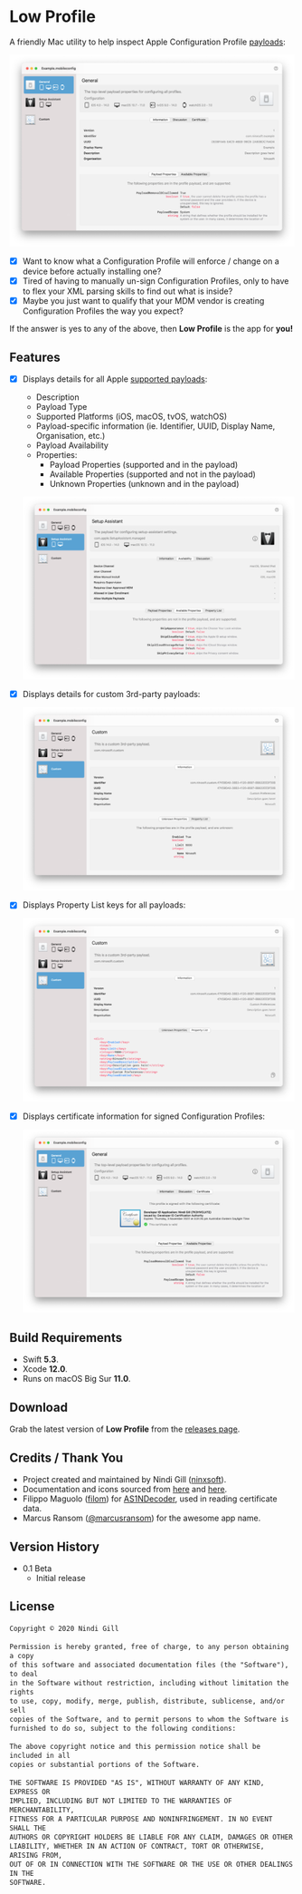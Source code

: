 
# Low Profile

A friendly Mac utility to help inspect Apple Configuration Profile [payloads](https://developer.apple.com/documentation/devicemanagement/profile-specific_payload_keys):

![Example](Readme%20Resources/Example.png)

*   [x] Want to know what a Configuration Profile will enforce / change on a device before actually installing one?
*   [x] Tired of having to manually un-sign Configuration Profiles, only to have to flex your XML parsing skills to find out what is inside?
*   [x] Maybe you just want to qualify that your MDM vendor is creating Configuration Profiles the way you expect?

If the answer is yes to any of the above, then **Low Profile** is the app for **you!**

## Features

*   [x] Displays details for all Apple [supported payloads](https://developer.apple.com/documentation/devicemanagement/profile-specific_payload_keys):
    *   Description
    *   Payload Type
    *   Supported Platforms (iOS, macOS, tvOS, watchOS)
    *   Payload-specific information (ie. Identifier, UUID, Display Name, Organisation, etc.)
    *   Payload Availability
    *   Properties:
        *   Payload Properties (supported and in the payload)
        *   Available Properties (supported and not in the payload)
        *   Unknown Properties (unknown and in the payload)

    ![Payload](Readme%20Resources/Payload.png)

*   [x] Displays details for custom 3rd-party payloads:

    ![Custom](Readme%20Resources/Custom.png)

*   [x] Displays Property List keys for all payloads:

    ![Property List](Readme%20Resources/Property%20List.png)

*   [x] Displays certificate information for signed Configuration Profiles:

    ![Certificate](Readme%20Resources/Certificate.png)

## Build Requirements

*   Swift **5.3**.
*   Xcode **12.0**.
*   Runs on macOS Big Sur **11.0**.

## Download

Grab the latest version of **Low Profile** from the [releases page](https://github.com/ninxsoft/LowProfile/releases).

## Credits / Thank You

*   Project created and maintained by Nindi Gill ([ninxsoft](https://github.com/ninxsoft)).
*   Documentation and icons sourced from [here](https://developer.apple.com/documentation/devicemanagement) and [here](https://support.apple.com/en-au/guide/mdm/welcome/web).
*   Filippo Maguolo ([filom](https://github.com/filom)) for [AS1NDecoder](https://github.com/filom/ASN1Decoder), used in reading certificate data.
*   Marcus Ransom ([@marcusransom](https://twitter.com/marcusransom)) for the awesome app name.

## Version History

*   0.1 Beta
    *   Initial release

## License

    Copyright © 2020 Nindi Gill

    Permission is hereby granted, free of charge, to any person obtaining a copy
    of this software and associated documentation files (the "Software"), to deal
    in the Software without restriction, including without limitation the rights
    to use, copy, modify, merge, publish, distribute, sublicense, and/or sell
    copies of the Software, and to permit persons to whom the Software is
    furnished to do so, subject to the following conditions:

    The above copyright notice and this permission notice shall be included in all
    copies or substantial portions of the Software.

    THE SOFTWARE IS PROVIDED "AS IS", WITHOUT WARRANTY OF ANY KIND, EXPRESS OR
    IMPLIED, INCLUDING BUT NOT LIMITED TO THE WARRANTIES OF MERCHANTABILITY,
    FITNESS FOR A PARTICULAR PURPOSE AND NONINFRINGEMENT. IN NO EVENT SHALL THE
    AUTHORS OR COPYRIGHT HOLDERS BE LIABLE FOR ANY CLAIM, DAMAGES OR OTHER
    LIABILITY, WHETHER IN AN ACTION OF CONTRACT, TORT OR OTHERWISE, ARISING FROM,
    OUT OF OR IN CONNECTION WITH THE SOFTWARE OR THE USE OR OTHER DEALINGS IN THE
    SOFTWARE.
